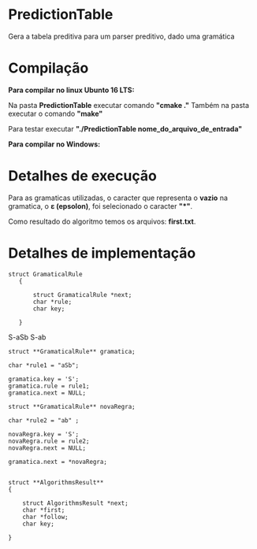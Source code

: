 # PredictionTable
Gera a tabela preditiva para um parser preditivo, dado uma gramática

# Compilação

**Para compilar no linux Ubunto 16 LTS:**

Na pasta **PredictionTable** executar comando **"cmake ."**
Também na pasta executar o comando **"make"**

Para testar executar **"./PredictionTable nome_do_arquivo_de_entrada"**

**Para compilar no Windows:**

# Detalhes de execução

Para as gramaticas utilizadas, o caracter que representa o **vazio** na gramatica, o **ε (epsolon)**, foi selecionado o caracter **"*"**.

Como resultado do algoritmo temos os arquivos: **first.txt**.

# Detalhes de implementação

```
struct GramaticalRule
   {
   
       struct GramaticalRule *next;
       char *rule;
       char key;
         
   }
```

S-aSb
S-ab

```
struct **GramaticalRule** gramatica;

char *rule1 = "aSb";

gramatica.key = 'S';
gramatica.rule = rule1;
gramatica.next = NULL;

struct **GramaticalRule** novaRegra;

char *rule2 = "ab" ;

novaRegra.key = 'S';
novaRegra.rule = rule2;
novaRegra.next = NULL;

gramatica.next = *novaRegra;


struct **AlgorithmsResult**
{

    struct AlgorithmsResult *next;
    char *first;
    char *follow;
    char key;
	
}
```



